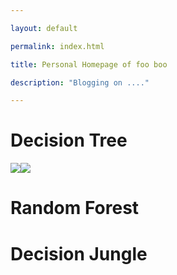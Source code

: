 ---
layout: default
permalink: index.html
title: Personal Homepage of foo boo
description: "Blogging on ...."
---


# Decision Tree
![](https://github.com/Eric1Goh/Eric1Goh.github.io/blob/master/images/sitelogo.png)![](https://github.com/Eric1Goh/Eric1Goh.github.io/blob/master/images/sitelogo.png)
# Random Forest

# Decision Jungle
